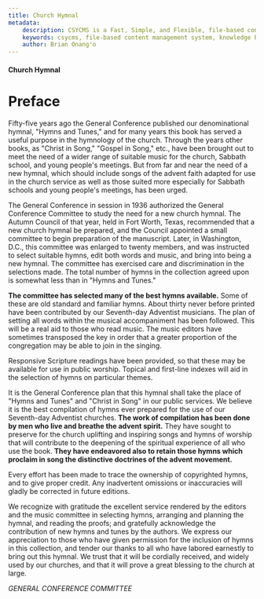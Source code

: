 ```yaml
---
title: Church Hymnal
metadata:
    description: CSYCMS is a Fast, Simple, and Flexible, file-based content management system, knowledge base and static site generator for nodejs. It uses static Markdown files to serve the content which are pulled from public/private repos in github, bitcket, gitlab or any other git repository management service. It runs services that enables it to auto update itself and the content it serves. It follows similar principles to other flat-file CMS platforms, and allows you to use the structure of content files used in the most popular flat file cms but in nodejs. In addition to this, it allows you to host several sites in one instance (installation) of it, and allows you to search across as many of your sites as you please.
    keywords: csycms, file-based content management system, knowledge base, static site generator, nodejs
    author: Brian Onang'o
---
```


#### Church Hymnal

# Preface

Fifty-five years ago the General Conference published our denominational hymnal, "Hymns and Tunes," and for many years this book has served a useful purpose in the hymnology of the church. Through the years other books, as "Christ in Song," "Gospel in Song," etc., have been brought out to meet the need of a wider range of suitable music for the church, Sabbath school, and young people's meetings. But from far and near the need of a new hymnal, which should include songs of the advent faith adapted for use in the church service as well as those suited more especially for Sabbath schools and young people's meetings, has been urged.

The General Conference in session in 1936 authorized the General Conference Committee to study the need for a new church hymnal. The Autumn Council of that year, held in Fort Worth, Texas, recommended that a new church hymnal be prepared, and the Council appointed a small committee to begin preparation of the manuscript. Later, in Washington, D.C., this committee was enlarged to twenty members, and was instructed to select suitable hymns, edit both words and music, and bring into being a new hymnal. The committee has exercised care and discrimination in the selections made. The total number of hymns in the collection agreed upon is somewhat less than in "Hymns and Tunes."

**The committee has selected many of the best hymns available.** Some of these are old standard and familiar hymns. About thirty never before printed have been contributed by our Seventh-day Adventist musicians. The plan of setting all words within the musical accompaniment has been followed. This will be a real aid to those who read music. The music editors have sometimes transposed the key in order that a greater proportion of the congregation may be able to join in the singing.

Responsive Scripture readings have been provided, so that these may be available for use in public worship. Topical and first-line indexes will aid in the selection of hymns on particular themes.

It is the General Conference plan that this hymnal shall take the place of "Hymns and Tunes" and "Christ in Song" in our public services. We believe it is the best compilation of hymns ever prepared for the use of our Seventh-day Adventist churches. **The work of compilation has been done by men who live and breathe the advent spirit.** They have sought to preserve for the church uplifting and inspiring songs and hymns of worship that will contribute to the deepening of the spiritual experience of all who use the book. **They have endeavored also to retain those hymns which proclaim in song the distinctive doctrines of the advent movement.**

Every effort has been made to trace the ownership of copyrighted hymns, and to give proper credit. Any inadvertent omissions or inaccuracies will gladly be corrected in future editions.

We recognize with gratitude the excellent service rendered by the editors and the music committee in selecting hymns, arranging and planning the hymnal, and reading the proofs; and gratefully acknowledge the contribution of new hymns and tunes by the authors. We express our appreciation to those who have given permission for the inclusion of hymns in this collection, and tender our thanks to all who have labored earnestly to bring out this hymnal. We trust that it will be cordially received, and widely used by our churches, and that it will prove a great blessing to the church at large.

<cite>GENERAL CONFERENCE COMMITTEE</cite>
